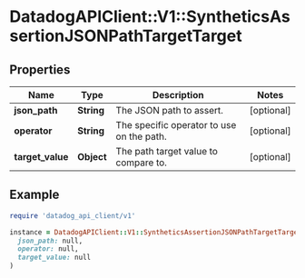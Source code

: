 # DatadogAPIClient::V1::SyntheticsAssertionJSONPathTargetTarget

## Properties

| Name             | Type       | Description                               | Notes      |
| ---------------- | ---------- | ----------------------------------------- | ---------- |
| **json_path**    | **String** | The JSON path to assert.                  | [optional] |
| **operator**     | **String** | The specific operator to use on the path. | [optional] |
| **target_value** | **Object** | The path target value to compare to.      | [optional] |

## Example

```ruby
require 'datadog_api_client/v1'

instance = DatadogAPIClient::V1::SyntheticsAssertionJSONPathTargetTarget.new(
  json_path: null,
  operator: null,
  target_value: null
)
```
